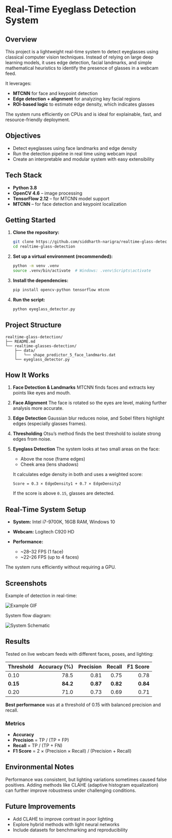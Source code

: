 # Real-Time Eyeglass Detection System

## Overview

This project is a lightweight real-time system to detect eyeglasses using classical computer vision techniques. Instead of relying on large deep learning models, it uses edge detection, facial landmarks, and simple mathematical heuristics to identify the presence of glasses in a webcam feed.

It leverages:

* **MTCNN** for face and keypoint detection
* **Edge detection + alignment** for analyzing key facial regions
* **ROI-based logic** to estimate edge density, which indicates glasses

The system runs efficiently on CPUs and is ideal for explainable, fast, and resource-friendly deployment.

## Objectives

* Detect eyeglasses using face landmarks and edge density
* Run the detection pipeline in real time using webcam input
* Create an interpretable and modular system with easy extensibility

## Tech Stack

* **Python 3.8**
* **OpenCV 4.6** – image processing
* **TensorFlow 2.12** – for MTCNN model support
* **MTCNN** – for face detection and keypoint localization

## Getting Started

1. **Clone the repository:**

   ```bash
   git clone https://github.com/siddharth-narigra/realtime-glass-detection.git
   cd realtime-glass-detection
   ```

2. **Set up a virtual environment (recommended):**

   ```bash
   python -m venv .venv
   source .venv/bin/activate  # Windows: .venv\Scripts\activate
   ```

3. **Install the dependencies:**

   ```bash
   pip install opencv-python tensorflow mtcnn
   ```

4. **Run the script:**

   ```bash
   python eyeglass_detector.py
   ```

## Project Structure

```
realtime-glass-detection/
├── README.md
└── realtime-glasses-detection/
    ├── data/
    │   └── shape_predictor_5_face_landmarks.dat
    └── eyeglass_detector.py
```

## How It Works

1. **Face Detection & Landmarks**
   MTCNN finds faces and extracts key points like eyes and mouth.

2. **Face Alignment**
   The face is rotated so the eyes are level, making further analysis more accurate.

3. **Edge Detection**
   Gaussian blur reduces noise, and Sobel filters highlight edges (especially glasses frames).

4. **Thresholding**
   Otsu’s method finds the best threshold to isolate strong edges from noise.

5. **Eyeglass Detection**
   The system looks at two small areas on the face:

   * Above the nose (frame edges)
   * Cheek area (lens shadows)

   It calculates edge density in both and uses a weighted score:

   ```
   Score = 0.3 × EdgeDensity1 + 0.7 × EdgeDensity2
   ```

   If the score is above `0.15`, glasses are detected.

## Real-Time System Setup

* **System:** Intel i7-9700K, 16GB RAM, Windows 10
* **Webcam:** Logitech C920 HD
* **Performance:**

  * \~28–32 FPS (1 face)
  * \~22–26 FPS (up to 4 faces)

The system runs efficiently without requiring a GPU.

## Screenshots

Example of detection in real-time:

![Example GIF](realtime-glasses-detection/img/example_1.gif)

System flow diagram:

![System Schematic](realtime-glasses-detection/img/schematic.PNG)

## Results

Tested on live webcam feeds with different faces, poses, and lighting:

| Threshold | Accuracy (%) | Precision |   Recall | F1 Score |
| --------- | -----------: | --------: | -------: | -------: |
| 0.10      |         78.5 |      0.81 |     0.75 |     0.78 |
| **0.15**  |     **84.2** |  **0.87** | **0.82** | **0.84** |
| 0.20      |         71.0 |      0.73 |     0.69 |     0.71 |

**Best performance** was at a threshold of 0.15 with balanced precision and recall.

### Metrics

* **Accuracy**
* **Precision** = TP / (TP + FP)
* **Recall** = TP / (TP + FN)
* **F1 Score** = 2 × (Precision × Recall) / (Precision + Recall)

## Environmental Notes

Performance was consistent, but lighting variations sometimes caused false positives. Adding methods like CLAHE (adaptive histogram equalization) can further improve robustness under challenging conditions.

## Future Improvements

* Add CLAHE to improve contrast in poor lighting
* Explore hybrid methods with light neural networks
* Include datasets for benchmarking and reproducibility
